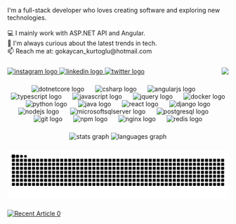 <p align="left">I'm a full-stack developer who loves creating software and exploring new technologies.<br><br>💻 I mainly work with ASP.NET API and Angular.<br>🚀 I'm always curious about the latest trends in tech.<br>📫 Reach me at: gokaycan_kurtoglu@hotmail.com</p>

###

<img align="right" src="https://visitor-badge.laobi.icu/badge?page_id=GokayCan.GokayCan&right_color=teal"  />

###

<div align="left">
  <a href="https://www.instagram.com/gokaycankurtoglu/" target="_blank">
    <img src="https://raw.githubusercontent.com/maurodesouza/profile-readme-generator/master/src/assets/icons/social/instagram/default.svg" width="52" height="40" alt="instagram logo"  />
  </a>
  <a href="https://www.linkedin.com/in/gokay-can-kurtoglu/" target="_blank">
    <img src="https://raw.githubusercontent.com/maurodesouza/profile-readme-generator/master/src/assets/icons/social/linkedin/default.svg" width="52" height="40" alt="linkedin logo"  />
  </a>
  <a href="https://x.com/GkycanKurtoglu" target="_blank">
    <img src="https://raw.githubusercontent.com/maurodesouza/profile-readme-generator/master/src/assets/icons/social/twitter/default.svg" width="52" height="40" alt="twitter logo"  />
  </a>
</div>

###

<div align="center">
  <img src="https://cdn.jsdelivr.net/gh/devicons/devicon/icons/dotnetcore/dotnetcore-original.svg" height="35" alt="dotnetcore logo"  />
  <img width="17" />
  <img src="https://cdn.jsdelivr.net/gh/devicons/devicon/icons/csharp/csharp-original.svg" height="35" alt="csharp logo"  />
  <img width="17" />
  <img src="https://cdn.jsdelivr.net/gh/devicons/devicon/icons/angularjs/angularjs-original.svg" height="35" alt="angularjs logo"  />
  <img width="17" />
  <img src="https://cdn.jsdelivr.net/gh/devicons/devicon/icons/typescript/typescript-original.svg" height="35" alt="typescript logo"  />
  <img width="17" />
  <img src="https://cdn.jsdelivr.net/gh/devicons/devicon/icons/javascript/javascript-original.svg" height="35" alt="javascript logo"  />
  <img width="17" />
  <img src="https://cdn.jsdelivr.net/gh/devicons/devicon/icons/jquery/jquery-original.svg" height="35" alt="jquery logo"  />
  <img width="17" />
  <img src="https://cdn.jsdelivr.net/gh/devicons/devicon/icons/docker/docker-original.svg" height="35" alt="docker logo"  />
  <img width="17" />
  <img src="https://cdn.jsdelivr.net/gh/devicons/devicon/icons/python/python-original.svg" height="35" alt="python logo"  />
  <img width="17" />
  <img src="https://cdn.jsdelivr.net/gh/devicons/devicon/icons/java/java-original.svg" height="35" alt="java logo"  />
  <img width="17" />
  <img src="https://cdn.jsdelivr.net/gh/devicons/devicon/icons/react/react-original.svg" height="35" alt="react logo"  />
  <img width="17" />
  <img src="https://cdn.jsdelivr.net/gh/devicons/devicon/icons/django/django-plain.svg" height="35" alt="django logo"  />
  <img width="17" />
  <img src="https://cdn.jsdelivr.net/gh/devicons/devicon/icons/nodejs/nodejs-original.svg" height="35" alt="nodejs logo"  />
  <img width="17" />
  <img src="https://cdn.jsdelivr.net/gh/devicons/devicon/icons/microsoftsqlserver/microsoftsqlserver-plain.svg" height="35" alt="microsoftsqlserver logo"  />
  <img width="17" />
  <img src="https://cdn.jsdelivr.net/gh/devicons/devicon/icons/postgresql/postgresql-original.svg" height="35" alt="postgresql logo"  />
  <img width="17" />
  <img src="https://cdn.jsdelivr.net/gh/devicons/devicon/icons/git/git-original.svg" height="35" alt="git logo"  />
  <img width="17" />
  <img src="https://cdn.jsdelivr.net/gh/devicons/devicon/icons/npm/npm-original-wordmark.svg" height="35" alt="npm logo"  />
  <img width="17" />
  <img src="https://cdn.jsdelivr.net/gh/devicons/devicon/icons/nginx/nginx-original.svg" height="35" alt="nginx logo"  />
  <img width="17" />
  <img src="https://cdn.jsdelivr.net/gh/devicons/devicon/icons/redis/redis-original.svg" height="35" alt="redis logo"  />
</div>

###

<div align="center">
  <img src="https://github-readme-stats.vercel.app/api?username=GokayCan&hide_title=false&hide_rank=false&show_icons=true&include_all_commits=true&count_private=true&disable_animations=false&theme=rose_pine&locale=en&hide_border=false&order=1" height="150" alt="stats graph"  />
  <img src="https://github-readme-stats.vercel.app/api/top-langs?username=GokayCan&locale=en&hide_title=false&layout=compact&card_width=320&langs_count=5&theme=rose_pine&hide_border=false&order=2" height="150" alt="languages graph"  />
</div>

###

<img src="https://raw.githubusercontent.com/GokayCan/GokayCan/output/snake.svg" alt="Snake animation" />

###

<a target="_blank" href="https://github-readme-medium-recent-article.vercel.app/medium/@imantumorang/0"><img src="https://github-readme-medium-recent-article.vercel.app/medium/@gokaycan/0" alt="Recent Article 0"> 
